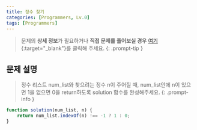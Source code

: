 ```yaml
---
title: 정수 찾기
categories: [Programmers, Lv.0]
tags: [Programmers]
---
```


> 문제의 **상세 정보**가 필요하거나 **직접 문제를 풀어보실 경우** [여기](https://school.programmers.co.kr/learn/courses/30/lessons/181840){:target="_blank"}를 클릭해 주세요.
{: .prompt-tip }

## 문제 설명

> 정수 리스트 num_list와 찾으려는 정수 n이 주어질 때, num_list안에 n이 있으면 1을 없으면 0을 return하도록 solution 함수를 완성해주세요.
{: .prompt-info }

```js
function solution(num_list, n) {
    return num_list.indexOf(n) !== -1 ? 1 : 0;
}
```